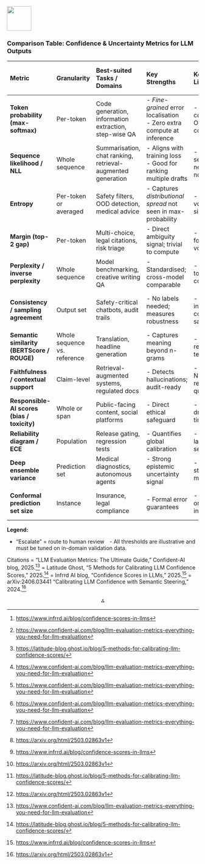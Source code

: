 <img src="https://r2cdn.perplexity.ai/pplx-full-logo-primary-dark%402x.png" style="height:64px;margin-right:32px"/>

### Comparison Table: Confidence \& Uncertainty Metrics for LLM Outputs

| Metric | Granularity | Best-suited Tasks / Domains | Key Strengths | Key Limitations | Typical Thresholds (rule-of-thumb) | Primary References |
| :-- | :-- | :-- | :-- | :-- | :-- | :-- |
| **Token probability (max-softmax)** | Per-token | Code generation, information extraction, step-wise QA | -  *Fine-grained* error localisation<br>-  Zero extra compute at inference | -  Over-confident in OOD contexts | Flag any token < 0.80 for human review | [^6] |
| **Sequence likelihood / NLL** | Whole sequence | Summarisation, chat ranking, retrieval-augmented generation | -  Aligns with training loss<br>-  Good for ranking multiple drafts | -  Length-sensitive; needs normalisation | Reject if NLL > 2.5 (length-norm) | [^1] |
| **Entropy** | Per-token or averaged | Safety filters, OOD detection, medical advice | -  Captures *distributional spread* not seen in max-probability | -  Requires vocabulary-size scaling | Escalate if H > 3.0 (≈high uncertainty) | [^7] |
| **Margin (top-2 gap)** | Per-token | Multi-choice, legal citations, risk triage | -  Direct ambiguity signal; trivial to compute | -  Unstable for large vocabularies | Escalate if margin < 0.10 | [^1] |
| **Perplexity / inverse perplexity** | Whole sequence | Model benchmarking, creative writing QA | -  Standardised; cross-model comparable | -  Weak link to factual correctness | Re-rank drafts with PP > 15 (news) | [^1] |
| **Consistency / sampling agreement** | Output set | Safety-critical chatbots, audit trails | -  No labels needed; measures robustness | -  Extra inference cost (≥5 samples) | Require ≥80% agreement among 5 samples | [^1] |
| **Semantic similarity (BERTScore / ROUGE)** | Whole sequence vs. reference | Translation, headline generation | -  Captures meaning beyond n-grams | -  Needs reference text | Accept if BERTScore > 0.85 | [^1] |
| **Faithfulness / contextual support** | Claim-level | Retrieval-augmented systems, regulated docs | -  Detects hallucinations; audit-ready | -  Relies on NLI or retrieval quality | Require ≥95% supported claims | [^4] |
| **Responsible-AI scores (bias / toxicity)** | Whole or span | Public-facing content, social platforms | -  Direct ethical safeguard | -  Classifier drift over time | Block if toxicity > 0.20 prob. | [^6] |
| **Reliability diagram / ECE** | Population | Release gating, regression tests | -  Quantifies global calibration | -  Needs labelled eval set | ECE < 0.05 before deployment | [^4] |
| **Deep ensemble variance** | Prediction set | Medical diagnostics, autonomous agents | -  Strong epistemic uncertainty signal | -  Training \& storage × N models | Escalate if variance > 2× baseline | [^7] |
| **Conformal prediction set size** | Instance | Insurance, legal compliance | -  Formal error guarantees | -  Wider sets on hard inputs | Empty set error rate ≤5% by design | [^4] |

**Legend:**

- “Escalate” = route to human review -  All thresholds are illustrative and must be tuned on in-domain validation data.

Citations
= “LLM Evaluation Metrics: The Ultimate Guide,” Confident-AI blog, 2025.[^1]
= Latitude Ghost, “5 Methods for Calibrating LLM Confidence Scores,” 2025.[^7]
= Infrrd AI blog, “Confidence Scores in LLMs,” 2025.[^6]
= arXiv:2406.03441 “Calibrating LLM Confidence with Semantic Steering,” 2024.[^4]

<div style="text-align: center">⁂</div>

[^1]: https://www.confident-ai.com/blog/llm-evaluation-metrics-everything-you-need-for-llm-evaluation

[^2]: https://arxiv.org/html/2406.03441v1

[^3]: https://www.deepchecks.com/llm-evaluation-metrics/

[^4]: https://arxiv.org/html/2503.02863v1

[^5]: https://hdsr.mitpress.mit.edu/pub/jaqt0vpb

[^6]: https://www.infrrd.ai/blog/confidence-scores-in-llms

[^7]: https://latitude-blog.ghost.io/blog/5-methods-for-calibrating-llm-confidence-scores/

